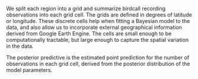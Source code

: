 We split each region into a grid and summarize birdcall recording observations into each grid cell.
The grids are defined in degrees of latitude or longitude.
These discrete cells help when fitting a Bayesian model to the data, and also allow us to incorporate external geographical information derived from Google Earth Engine.
The cells are small enough to be computationally tractable, but large enough to capture the spatial variation in the data.

The posterior predictive is the estimated point prediction for the number of observations in each grid cell, derived from the posterior distribution of the model parameters.
